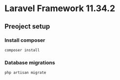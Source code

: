 # Laravel Framework 11.34.2

## Preoject setup

### Install composer
```sh
composer install
```

### Database migrations
```sh
php artisan migrate
```